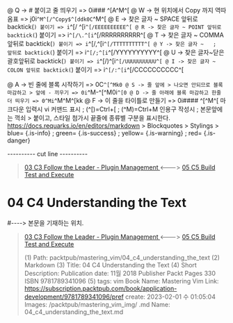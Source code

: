
@ Q -> # 붙이고 줄 띄우기 => 0i### ^[A^M^[
@ W -> 현 위치에서 Copy 까지 역따옴표 => j0i```^M^[/^Copy$^[ddk0C```^M^[
@ E -> 찾은 글자 ~ SPACE 앞뒤로 backtick(`) 붙이기 => i`^[/ ^[i`^[/EEEEEEEEEE^[
@ R -> 찾은 글자 ~ POINT 앞뒤로 backtick(`) 붙이기 => i`^[/\.^[i`^[/RRRRRRRRRR^[
@ T -> 찾은 글자 ~ COMMA 앞뒤로 backtick(`) 붙이기 => i`^[/,^[i`^[/TTTTTTTTTT^[
@ Y -> 찾은 글자 ~   ;   앞뒤로 backtick(`) 붙이기 => i`^[/;^[i`^[/YYYYYYYYYY^[
@ U -> 찾은 글자~닫은괄호앞뒤로 backtick(`) 붙이기 => i`^[/)^[i`^[/UUUUUUUUUU^[
@ I -> 찾은 글자 ~ COLON 앞뒤로 backtick(`) 붙이기 => i`^[/:^[i`^[/CCCCCCCCCC^[

@ A -> 빈 줄에 블록 시작하기 => 0C```^[^Mk0
@ S -> 줄 앞에 > 나오면 안되므로 블록 마감하고 > 앞에 - 끼우기 => 0i```^M-^[^M0i```^[0
@ D -> 줄 아래에 블록 마감하고 한줄 더 띄우기 => 0^Mi```^M^M^[kk
@ F -> 이 줄을 타이틀로 만들기 => 0i#### ^[^M^[
    마크다운 입력시 vi 커맨드 표시 ; (^[)=Ctrl+[ ; (^M)=Ctrl+M
    인용구 작성시 ; 본문앞에는 꺽쇠 > 붙이고, 스타일 첨가시 끝줄에 종류별 구분을 표시한다.
    https://docs.requarks.io/en/editors/markdown > Blockquotes > Stylings >
    blue= {.is-info} ; green= {.is-success} ; yellow= {.is-warning} ; red= {.is-danger}

---------- cut line ----------

> [ 03 C3 Follow the Leader - Plugin Management ](/packtpub/mastering_vim/03_c3_follow_the_leader_-_plugin_management) <---> [ 05 C5 Build Test and Execute ](/packtpub/mastering_vim/05_c5_build_test_and_execute)

# 04 C4 Understanding the Text
#----> 본문을 기재하는 위치.



> [ 03 C3 Follow the Leader - Plugin Management ](/packtpub/mastering_vim/03_c3_follow_the_leader_-_plugin_management) <---> [ 05 C5 Build Test and Execute ](/packtpub/mastering_vim/05_c5_build_test_and_execute)
>
> (1) Path: packtpub/mastering_vim/04_c4_understanding_the_text
> (2) Markdown
> (3) Title: 04 C4 Understanding the Text
> (4) Short Description: Publication date: 11월 2018 Publisher Packt Pages 330 ISBN 9781789341096
> (5) tags: vim
> Book Name: Mastering Vim
> Link: https://subscription.packtpub.com/book/application-development/9781789341096/pref
> create: 2023-02-01 수 01:05:04
> Images: /packtpub/mastering_vim_img/
> .md Name: 04_c4_understanding_the_text.md

